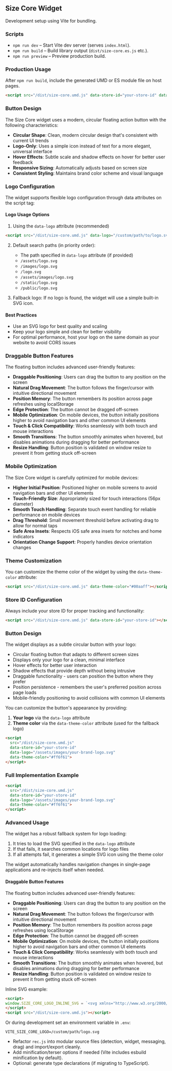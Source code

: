 ## Size Core Widget

Development setup using Vite for bundling.

### Scripts

- `npm run dev` – Start Vite dev server (serves `index.html`).
- `npm run build` – Build library output (`dist/size-core.es.js` etc.).
- `npm run preview` – Preview production build.

### Production Usage

After `npm run build`, include the generated UMD or ES module file on host pages.

```html
<script src="/dist/size-core.umd.js" data-store-id="your-store-id" data-logo="/path/to/your-logo.svg"></script>
```

### Button Design

The Size Core widget uses a modern, circular floating action button with the following characteristics:

- **Circular Shape**: Clean, modern circular design that's consistent with current UI trends
- **Logo-Only**: Uses a simple icon instead of text for a more elegant, universal interface
- **Hover Effects**: Subtle scale and shadow effects on hover for better user feedback
- **Responsive Sizing**: Automatically adjusts based on screen size
- **Consistent Styling**: Maintains brand color scheme and visual language

### Logo Configuration

The widget supports flexible logo configuration through data attributes on the script tag:

#### Logo Usage Options

1. Using the `data-logo` attribute (recommended)
```html
<script src="/dist/size-core.umd.js" data-logo="/custom/path/to/logo.svg"></script>
```

2. Default search paths (in priority order):
   - The path specified in `data-logo` attribute (if provided)
   - `/assets/logo.svg`
   - `/images/logo.svg`
   - `/logo.svg`
   - `/assets/images/logo.svg`
   - `/static/logo.svg`
   - `/public/logo.svg`

3. Fallback logo: If no logo is found, the widget will use a simple built-in SVG icon.

#### Best Practices

- Use an SVG logo for best quality and scaling
- Keep your logo simple and clean for better visibility
- For optimal performance, host your logo on the same domain as your website to avoid CORS issues

### Draggable Button Features

The floating button includes advanced user-friendly features:

- **Draggable Positioning**: Users can drag the button to any position on the screen
- **Natural Drag Movement**: The button follows the finger/cursor with intuitive directional movement
- **Position Memory**: The button remembers its position across page refreshes using localStorage
- **Edge Protection**: The button cannot be dragged off-screen
- **Mobile Optimization**: On mobile devices, the button initially positions higher to avoid navigation bars and other common UI elements
- **Touch & Click Compatibility**: Works seamlessly with both touch and mouse interactions
- **Smooth Transitions**: The button smoothly animates when hovered, but disables animations during dragging for better performance
- **Resize Handling**: Button position is validated on window resize to prevent it from getting stuck off-screen

### Mobile Optimization

The Size Core widget is carefully optimized for mobile devices:

- **Higher Initial Position**: Positioned higher on mobile screens to avoid navigation bars and other UI elements
- **Touch-Friendly Size**: Appropriately sized for touch interactions (56px diameter)
- **Smooth Touch Handling**: Separate touch event handling for reliable performance on mobile devices
- **Drag Threshold**: Small movement threshold before activating drag to allow for normal taps
- **Safe Area Insets**: Respects iOS safe area insets for notches and home indicators
- **Orientation Change Support**: Properly handles device orientation changes

### Theme Customization

You can customize the theme color of the widget by using the `data-theme-color` attribute:

```html
<script src="/dist/size-core.umd.js" data-theme-color="#00aaff"></script>
```

### Store ID Configuration

Always include your store ID for proper tracking and functionality:

```html
<script src="/dist/size-core.umd.js" data-store-id="your-store-id"></script>
```

### Button Design

The widget displays as a subtle circular button with your logo:

- Circular floating button that adapts to different screen sizes
- Displays only your logo for a clean, minimal interface
- Hover effects for better user interaction
- Shadow effects that provide depth without being intrusive
- Draggable functionality - users can position the button where they prefer
- Position persistence - remembers the user's preferred position across page loads
- Mobile-friendly positioning to avoid collisions with common UI elements

You can customize the button's appearance by providing:

1. **Your logo** via the `data-logo` attribute
2. **Theme color** via the `data-theme-color` attribute (used for the fallback logo)

```html
<script 
  src="/dist/size-core.umd.js" 
  data-store-id="your-store-id" 
  data-logo="/assets/images/your-brand-logo.svg"
  data-theme-color="#ff6f61">
</script>
```

### Full Implementation Example

```html
<script 
  src="/dist/size-core.umd.js" 
  data-store-id="your-store-id" 
  data-logo="/assets/images/your-brand-logo.svg"
  data-theme-color="#ff6f61">
</script>
```

### Advanced Usage

The widget has a robust fallback system for logo loading:

1. It tries to load the SVG specified in the `data-logo` attribute
2. If that fails, it searches common locations for logo files
3. If all attempts fail, it generates a simple SVG icon using the theme color

The widget automatically handles navigation changes in single-page applications and re-injects itself when needed.

#### Draggable Button Features

The floating button includes advanced user-friendly features:

- **Draggable Positioning**: Users can drag the button to any position on the screen
- **Natural Drag Movement**: The button follows the finger/cursor with intuitive directional movement
- **Position Memory**: The button remembers its position across page refreshes using localStorage
- **Edge Protection**: The button cannot be dragged off-screen
- **Mobile Optimization**: On mobile devices, the button initially positions higher to avoid navigation bars and other common UI elements
- **Touch & Click Compatibility**: Works seamlessly with both touch and mouse interactions
- **Smooth Transitions**: The button smoothly animates when hovered, but disables animations during dragging for better performance
- **Resize Handling**: Button position is validated on window resize to prevent it from getting stuck off-screen

Inline SVG example:

```html
<script>
window.SIZE_CORE_LOGO_INLINE_SVG = `<svg xmlns="http://www.w3.org/2000/svg" width="48" height="48" viewBox="0 0 48 48" fill="none"><circle cx="24" cy="24" r="24" fill="black"/><text x="24" y="28" text-anchor="middle" font-size="14" fill="white" font-family="Arial, sans-serif">SZ</text></svg>`;
</script>
<script src="/dist/size-core.umd.js"></script>
```

Or during development set an environment variable in `.env`:

```
VITE_SIZE_CORE_LOGO=/custom/path/logo.svg
```


- Refactor `rec.js` into modular source files (detection, widget, messaging, drag) and import/export cleanly.
- Add minification/terser options if needed (Vite includes esbuild minification by default).
- Optional: generate type declarations (if migrating to TypeScript).
